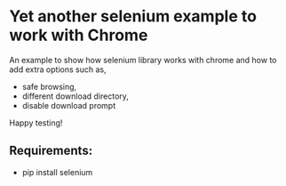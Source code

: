 # Yet another selenium example to work with Chrome ##

An example to show how selenium library works with chrome and how to add extra options such as,

+ safe browsing,
+ different download directory,
+ disable download prompt

Happy testing!


## Requirements:
+ pip install selenium

